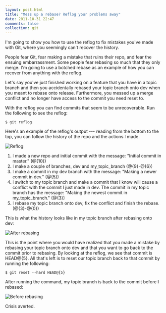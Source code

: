 ```yaml
---
layout: post.html
title: "Mess up a rebase? Reflog your problems away"
date: 2011-10-31 22:47
comments: false
collection: git
---
```


I'm going to show you how to use the reflog to fix mistakes you've made with Git, where you seemingly can't recover the history.

People fear Git, fear making a mistake that ruins their repo, and fear the ensuing embarrassment. Some people fear rebasing so much that they only merge. I'm going to use a botched rebase as an example of how you can recover from anything with the reflog.

Let's say you've just finished working on a feature that you have in a topic branch and then you accidentally rebased your topic branch onto dev when you meant to rebase onto release. Furthermore, you messed up a merge conflict and no longer have access to the commit you need reset to.

With the reflog you can find commits that seem to be unrecoverable. Run the following to see the reflog:

```
$ git reflog
```

Here's an example of the reflog's output --- reading from the bottom to the top, you can follow the
history of the repo and the actions I made.

![Reflog](http://i.imgur.com/4763S.png)

1. I made a new repo and initial commit with the message: "Initial commit in master." (@{10})
2. I make a couple of branches, dev and my_topic_branch (@{9}-@{6})
3. I make a commit in my dev branch with the message: "Making a newer commit in dev." (@{5})
4. I switch to my topic branch and make a commit that I know will cause a conflict
   with the commit I just made in dev. The commit in my topic branch has the message: "Making the newest commit in my_topic_branch." (@{3})
5. I rebase my topic branch onto dev, fix the conflict and finish
   the rebase. (@{3}-@{0})

This is what the history looks like in my topic branch after rebasing onto dev:

![After rebasing](http://i.imgur.com/5TLp5.png)

This is the point where you would have realized that you made a mistake by rebasing your topic branch onto dev and that you want to go back to the commit prior to rebasing. By looking at the reflog, we see that commit is HEAD@{5}. All that's left is to reset our topic branch back to that commit by running the following:

```
$ git reset --hard HEAD@{5}
```

After running the command, my topic branch is back to the commit before I rebased:

![Before rebasing](http://i.imgur.com/ptL10.png)

Crisis averted.
